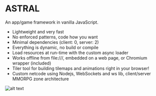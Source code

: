 # ASTRAL

An app/game framework in vanilla JavaScript.

- Lightweight and very fast
- No enforced patterns, code how you want
- Minimal dependencies (client: 0, server: 2)
- Everything is dynamic, no build or compile
- Load resources at run-time with the custom async loader
- Works offline from file:///, embedded on a web page, or Chromium wrapper (included)
- Tiler tool for building tilemaps and animations right in your browser!
- Custom netcode using Nodejs, WebSockets and ws lib, client/server MMORPG zone architecture

![alt text](https://upload.wikimedia.org/wikipedia/commons/thumb/1/1c/The_Astral_Sleep_-_by_Jeroen_van_Valkenburg.PNG/300px-The_Astral_Sleep_-_by_Jeroen_van_Valkenburg.PNG)
